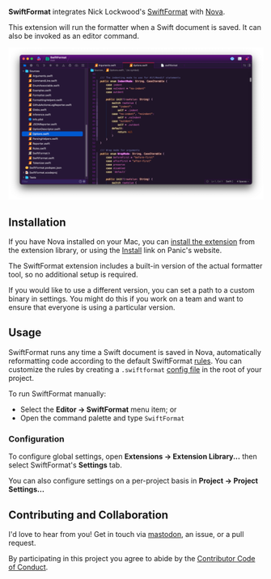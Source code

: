 **SwiftFormat** integrates Nick Lockwood's [SwiftFormat](https://github.com/nicklockwood/SwiftFormat) with [Nova](https://panic.com/nova).

This extension will run the formatter when a Swift document is saved. It can also be invoked as an editor command. 

![](https://raw.githubusercontent.com/PadraigK/swiftformat-nova/main/Images/screenshot.png)

## Installation

If you have Nova installed on your Mac, you can [install the extension](nova://extension/?id=org.padraig.SwiftFormat&name=SwiftFormat) from the extension library, or using the [Install](https://extensions.panic.com/extensions/org.padraig/org.padraig.SwiftFormat/) link on Panic's website.

The SwiftFormat extension includes a built-in version of the actual formatter tool, so no additional setup is required. 

If you would like to use a different version, you can set a path to a custom binary in settings. You might do this if you work on a team and want to ensure that everyone is using a particular version.

## Usage
SwiftFormat runs any time a Swift document is saved in Nova, automatically reformatting code according to the default SwiftFormat [rules](https://github.com/nicklockwood/SwiftFormat#rules). You can customize the rules by creating a `.swiftformat` [config file](https://github.com/nicklockwood/SwiftFormat#config-file) in the root of your project. 

To run SwiftFormat manually:

- Select the **Editor → SwiftFormat** menu item; or
- Open the command palette and type `SwiftFormat`

### Configuration
To configure global settings, open **Extensions → Extension Library...** then select SwiftFormat's **Settings** tab.

You can also configure settings on a per-project basis in **Project → Project Settings...**

## Contributing and Collaboration

I'd love to hear from you! Get in touch via [mastodon](https://mastodon.social/@PadraigOCinneide), an issue, or a pull request.

By participating in this project you agree to abide by the [Contributor Code of Conduct](CODE_OF_CONDUCT.md).
